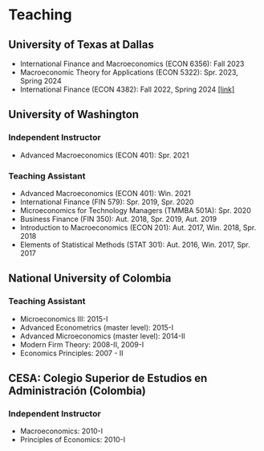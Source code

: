 # Teaching

<h2> University of Texas at Dallas </h2>

<!-- - Intermediate Macroeconomics (ECON XXXX): Fall 2024 -->
- International Finance and Macroeconomics (ECON 6356): Fall 2023 <!-- <a href="https://cagranados.github.io/gradintfinmacro.html" ><u>[link]</u></a> -->
- Macroeconomic Theory for Applications (ECON 5322): Spr. 2023, Spring 2024  <!-- <a href="https://cagranados.github.io/msmacro.html" ><u>[link]</u></a> -->
- International Finance (ECON 4382): Fall 2022, Spring 2024  <a href="https://cagranados.github.io/intfin4382.html" ><u>[link]</u></a>

<h2> University of Washington </h2>

<h3>Independent Instructor</h3>

- Advanced Macroeconomics (ECON 401): Spr. 2021 

<h3>Teaching Assistant</h3>

- Advanced Macroeconomics (ECON 401): Win. 2021 
- International Finance (FIN 579): Spr. 2019, Spr. 2020
- Microeconomics for Technology Managers (TMMBA 501A): Spr. 2020
- Business Finance (FIN 350): Aut. 2018, Spr. 2019, Aut. 2019
- Introduction to Macroeconomics (ECON 201): Aut. 2017, Win. 2018, Spr. 2018
- Elements of Statistical Methods (STAT 301): Aut. 2016, Win. 2017, Spr. 2017

<h2> National University of Colombia </h2>

<h3>Teaching Assistant</h3>

- Microeconomics III: 2015-I
- Advanced Econometrics (master level): 2015-I
- Advanced Microeconomics (master level): 2014-II
- Modern Firm Theory: 2008-II, 2009-I
- Economics Principles: 2007 - II

<h2> CESA: Colegio Superior de Estudios en Administración (Colombia) </h2>

<h3>Independent Instructor</h3>

- Macroeconomics: 2010-I 
- Principles of Economics: 2010-I
